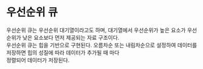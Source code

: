 # 우선순위 큐
우선순위 큐는 우선순위 대기열이라고도 하며, 대기열에서 우선순위가 높은 요소가 우선순위가 낮은 요소보다 먼저 제공되는 자료 구조이다.<br/>
우선순위 큐는 힙을 기반으로 구현된다. 오름차순 또는 내림차순으로 설정하여 데이터를 저장하면 힙의 성질에 따라 데이터가 추가될 때 마다<br/>
정렬되어 데이터가 저장된다.
